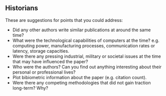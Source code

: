 ## Historians

These are suggestions for points that you could address:

* Did any other authors write similar publications at around the same time?
* What were the technological capabilities of computers at the time? e.g.
  computing power, manufacturing processes, communication rates or latency,
  storage capacities.
* Were there any pressing industrial, military or societal issues at the time
  that may have influenced the paper?
* Who were the authors? Can you find out anything interesting about their
  personal or professional lives?
* Plot bibiometric information about the paper (e.g. citation count).
* Were there any competing methodologies that did not gain traction long-term?
  Why?

